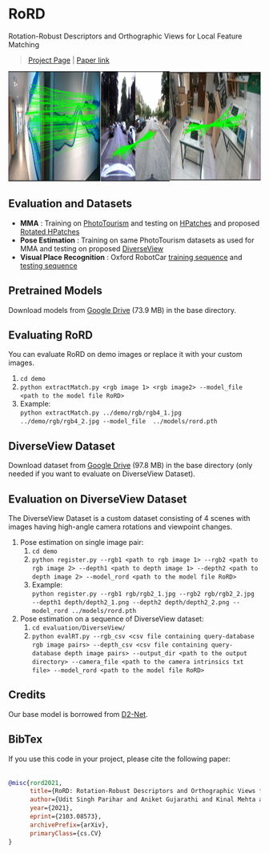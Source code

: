 # RoRD
Rotation-Robust Descriptors and Orthographic Views for Local Feature Matching

> [Project Page](https://uditsinghparihar.github.io/RoRD/) | [Paper link](https://arxiv.org/abs/2103.08573)

<img src="assets/teaser2.jpg" alt="pipeline" width="1000" height="220" /> 

## Evaluation and Datasets

- **MMA** : Training on [PhotoTourism](https://www.cs.ubc.ca/~kmyi/imw2020/data.html) and testing on [HPatches](https://github.com/hpatches/hpatches-dataset) and proposed [Rotated HPatches](add_link)
- **Pose Estimation** : Training on same PhotoTourism datasets as used for MMA and testing on proposed [DiverseView](https://drive.google.com/file/d/1BkhcHBKwcjNHgbLZ1XKurpcP7v4hFD_b/view?usp=sharing)  
- **Visual Place Recognition** : Oxford RobotCar [training sequence](https://robotcar-dataset.robots.ox.ac.uk/datasets/2014-07-14-14-49-50/) and [testing sequence](https://robotcar-dataset.robots.ox.ac.uk/datasets/2014-06-26-09-24-58/)


## Pretrained Models

Download models from [Google Drive](https://drive.google.com/file/d/1-5aLHyZ_qlHFNfRnDpXUh5egtf_XtoiA/view?usp=sharing) (73.9 MB) in the base directory.  

## Evaluating RoRD  
You can evaluate RoRD on demo images or replace it with your custom images.  
1. `cd demo`  
2. `python extractMatch.py <rgb image 1> <rgb image2> --model_file  <path to the model file RoRD>`
3. Example:  
	`python extractMatch.py ../demo/rgb/rgb4_1.jpg ../demo/rgb/rgb4_2.jpg --model_file  ../models/rord.pth`  

## DiverseView Dataset  

Download dataset from [Google Drive](https://drive.google.com/file/d/1BkhcHBKwcjNHgbLZ1XKurpcP7v4hFD_b/view?usp=sharing) (97.8 MB) in the base directory (only needed if you want to evaluate on DiverseView Dataset).    

## Evaluation on DiverseView Dataset  
The DiverseView Dataset is a custom dataset consisting of 4 scenes with images having high-angle camera rotations and viewpoint changes.  
1. Pose estimation on single image pair:  
	1. `cd demo`  
	2. `python register.py --rgb1 <path to rgb image 1> --rgb2 <path to rgb image 2> --depth1 <path to depth image 1> --depth2 <path to depth image 2> --model_rord <path to the model file RoRD>`  
	3. Example:   
		`python register.py --rgb1 rgb/rgb2_1.jpg --rgb2 rgb/rgb2_2.jpg --depth1 depth/depth2_1.png --depth2 depth/depth2_2.png --model_rord ../models/rord.pth`  
2. Pose estimation on a sequence of DiverseView dataset:  
	1. `cd evaluation/DiverseView/`  
	2. `python evalRT.py --rgb_csv <csv file containing query-database rgb image pairs> --depth_csv <csv file containing query-database depth image pairs> --output_dir <path to the output directory> --camera_file <path to the camera intrinsics txt file> --model_rord <path to the model file RoRD>`  



## Credits
Our base model is borrowed from [D2-Net](https://github.com/mihaidusmanu/d2-net).  

## BibTex
If you use this code in your project, please cite the following paper:

```bibtex

@misc{rord2021,
      title={RoRD: Rotation-Robust Descriptors and Orthographic Views for Local Feature Matching}, 
      author={Udit Singh Parihar and Aniket Gujarathi and Kinal Mehta and Satyajit Tourani and Sourav Garg and Michael Milford and K. Madhava Krishna},
      year={2021},
      eprint={2103.08573},
      archivePrefix={arXiv},
      primaryClass={cs.CV}
}
```

